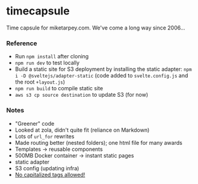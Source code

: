 # timecapsule

Time capsule for miketarpey.com. We've come a long way since 2006...

### Reference

- Run `npm install` after cloning
- `npm run dev` to test locally
- Build a static site for S3 deployment by installing the static adapter: `npm i -D @sveltejs/adapter-static` (code added to `svelte.config.js` and the root `+layout.js`)
- `npm run build` to compile static site
- `aws s3 cp source destination` to update S3 (for now)

### Notes

- "Greener" code
- Looked at zola, didn't quite fit (reliance on Markdown)
- Lots of `url_for` rewrites
- Made routing better (nested folders); one html file for many awards
- Templates -> reusable components
- 500MB Docker container -> instant static pages
- static adapter
- S3 config (updating infra)
- [No capitalized tags allowed!](https://svelte.dev/docs/basic-markup#tags)
